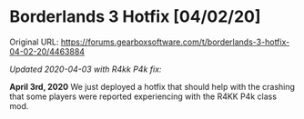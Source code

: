 Borderlands 3 Hotfix [04/02/20]
===============================

Original URL: https://forums.gearboxsoftware.com/t/borderlands-3-hotfix-04-02-20/4463884

*Updated 2020-04-03 with R4kk P4k fix:*

**April 3rd, 2020**
We just deployed a hotfix that should help with the crashing that some players were reported experiencing with the R4KK P4k class mod.

